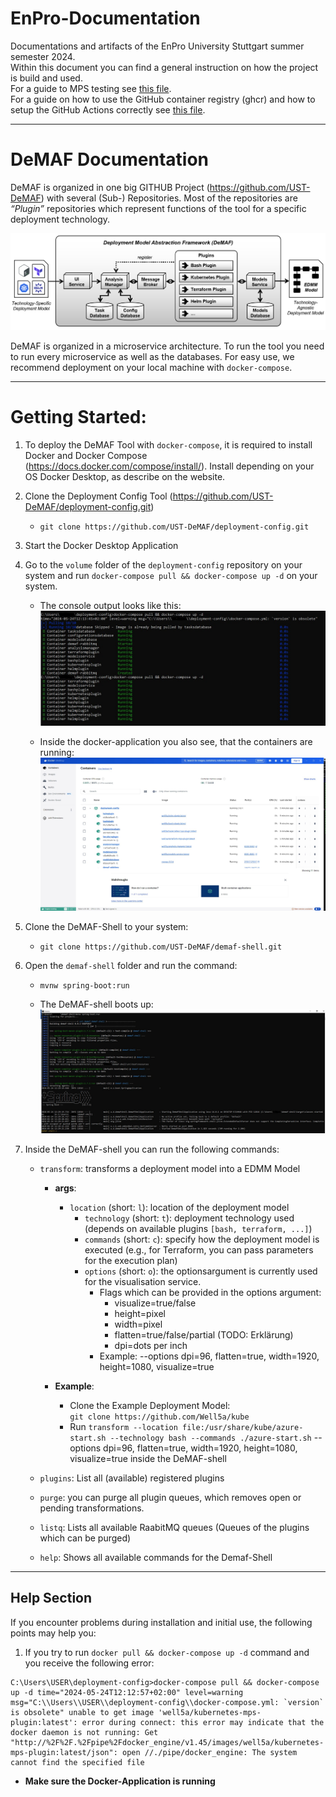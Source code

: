 # EnPro-Documentation
Documentations and artifacts of the EnPro University Stuttgart summer semester 2024.  
Within this document you can find a general instruction on how the project is build and used.  
For a guide to MPS testing see [this file](mps-testing/README.md).  
For a guide on how to use the GitHub container registry (ghcr) and how to setup the GitHub Actions correctly see [this file](ghcr/README.md).

---
# DeMAF Documentation

DeMAF is organized in one big GITHUB Project (https://github.com/UST-DeMAF) with several (Sub-) Repositories. 
Most of the repositories are *“Plugin”* repositories which represent functions of the tool for a specific deployment technology.

![DeMAF_Overview](resources/images/DeMAF_Overview_2.png)

DeMAF is organized in a microservice architecture. To run the tool you need to run every microservice as well as the databases. For easy use, we recommend deployment on your local machine with `docker-compose`. 

---
# Getting Started:
1. To deploy the DeMAF Tool with `docker-compose`, it is required to install Docker and Docker Compose (https://docs.docker.com/compose/install/). Install depending on your OS Docker Desktop, as describe on the website.

2. Clone the Deployment Config Tool (https://github.com/UST-DeMAF/deployment-config.git) 
    -	`git clone https://github.com/UST-DeMAF/deployment-config.git`

3. Start the Docker Desktop Application

4. Go to the `volume` folder of the `deployment-config` repository on your system and run `docker-compose pull && docker-compose up -d` on your system.
    - The console output looks like this:
      ![Command_Line_Docker_command](resources/images/docker_compose_pull_docker_compose_compose.jpg)

    - Inside the docker-application you also see, that the containers are running:
      ![Docker](resources/images/docker_container.jpg)

5.	Clone the DeMAF-Shell to your system:
    - `git clone https://github.com/UST-DeMAF/demaf-shell.git`

6.	Open the `demaf-shell` folder and run the command: 
    - `mvnw spring-boot:run`

    - The DeMAF-shell boots up:
      ![DeMAF_Shell](resources/images/DeMAF_Shell.jpg)
 
7.	Inside the DeMAF-shell you can run the following commands:
    - `transform`: transforms a deployment model into a EDMM Model
      - **args**: 
        - `location` (short: `l`): location of the deployment model
          - `technology` (short: `t`): deployment technology used (depends on available plugins `[bash, terraform, ...]`)
          - `commands` (short: `c`): specify how the deployment model is executed (e.g., for Terraform, you can pass parameters for the execution plan)
          - `options` (short: `o`):  the optionsargument is currently used for the visualisation service.
            - Flags which can be provided in the options argument:
              - visualize=true/false
              - height=pixel
              - width=pixel
              - flatten=true/false/partial (TODO: Erklärung)
              - dpi=dots per inch
            - Example: --options dpi=96, flatten=true, width=1920, height=1080, visualize=true

      - **Example**:
        -  Clone the Example Deployment Model:  
          `git clone https://github.com/Well5a/kube`
        -  Run `transform --location file:/usr/share/kube/azure-start.sh --technology bash --commands ./azure-start.sh` --options dpi=96, flatten=true, width=1920, height=1080, visualize=true inside the DeMAF-shell

    - `plugins`: List all (available) registered plugins
    - `purge`: you can purge all plugin queues, which removes open or pending transformations.
    - `listq`: Lists all available RaabitMQ queues (Queues of the plugins which can be purged)
    - `help`: Shows all available commands for the Demaf-Shell

      
---
## Help Section
If you encounter problems during installation and initial use, the following points may help you:

1. If you try to run `docker pull && docker-compose up -d` command and you receive the following error:
  ```log
  C:\Users\USER\deployment-config>docker-compose pull && docker-compose up -d time="2024-05-24T12:12:57+02:00" level=warning msg="C:\\Users\\USER\\deployment-config\\docker-compose.yml: `version` is obsolete" unable to get image 'well5a/kubernetes-mps-plugin:latest': error during connect: this error may indicate that the docker daemon is not running: Get "http://%2F%2F.%2Fpipe%2Fdocker_engine/v1.45/images/well5a/kubernetes-mps-plugin:latest/json": open //./pipe/docker_engine: The system cannot find the specified file
  ```
  - **Make sure the Docker-Application is running**


